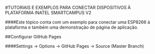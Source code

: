 #TUTORIAIS E EXEMPLOS PARA CONECTAR DISPOSITIVOS À PLATAFORMA INATEL SMARTCAMPUS V2

####Este tópico conta com um exemplo para conectar uma ESP8266 à plataforma e também uma demonstração de página de aplicação.

##Configurar GitHub Pages

####Settings -> Options -> GitHub Pages -> Source (Master Branch)